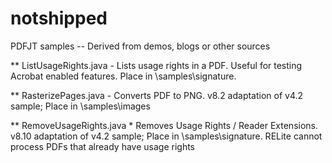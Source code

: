 # notshipped
PDFJT samples -- Derived from demos, blogs or other sources

** ListUsageRights.java - Lists usage rights in a PDF. Useful for testing Acrobat enabled features. Place in \samples\signature.  

** RasterizePages.java - Converts PDF to PNG. v8.2 adaptation of v4.2 sample; Place in \samples\images

** RemoveUsageRights.java * Removes Usage Rights / Reader Extensions. v8.10 adaptation of v4.2 sample; Place in \samples\signature.  RELite cannot process PDFs that already have usage rights


